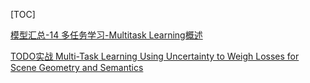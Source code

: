 
[TOC]

[模型汇总-14 多任务学习-Multitask Learning概述](https://zhuanlan.zhihu.com/p/27421983#:~:text=%E4%BB%8E%E5%9B%BE1%E4%B8%AD%E5%8F%AF%E4%BB%A5,%E5%A6%82%E5%9B%BE2%E6%89%80%E7%A4%BA%E3%80%82)

[TODO实战 Multi-Task Learning Using Uncertainty to Weigh Losses for Scene Geometry and Semantics](https://blog.csdn.net/cdknight_happy/article/details/102618883)

